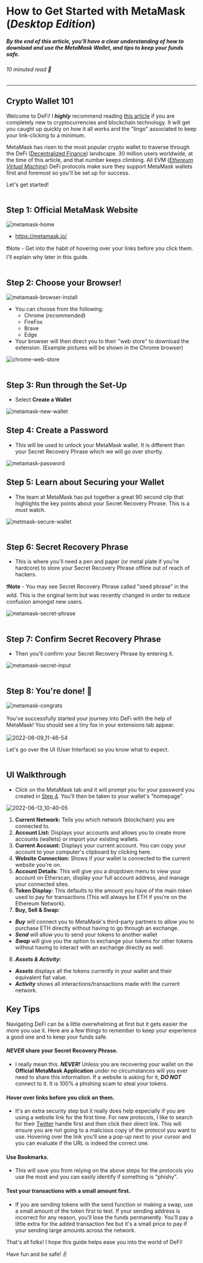 # How to Get Started with MetaMask (_Desktop Edition_)
##### By the end of this article, you'll have a clear understanding of how to download and use the MetaMask Wallet, and tips to keep your funds safe.
###### 10 minuted read 📖

---

## Crypto Wallet 101

Welcome to DeFi! I **_highly_** recommend reading [this article](https://metamask.zendesk.com/hc/en-us/articles/360015489611) if you are completely new to cryptocurrencies and blockchain technology. It will get you caught up quickly on how it all works and the "lingo" associated to keep your link-clicking to a minimum. 

MetaMask has risen to the most popular crypto wallet to traverse through the DeFi ([Decentralized Finance](https://blog.coinbase.com/a-beginners-guide-to-decentralized-finance-defi-574c68ff43c4)) landscape. 30 million users worldwide, at the time of this article, and that number keeps climbing. All EVM ([_Ethereum Virtual Machine_](https://moralis.io/evm-explained-what-is-ethereum-virtual-machine/)) DeFi protocols make sure they support MetaMask wallets first and foremost so you'll be set up for success.

Let's get started!
<br>
<br>
## Step 1: Official MetaMask Website

![metamask-home](https://user-images.githubusercontent.com/17716182/173207762-1c1f118c-d98a-4f9e-8bf4-e2826bf0d083.png)

- https://metamask.io/

❗️Note - Get into the habit of hovering over your links before you click them. I'll explain why later in this guide.
<br>
<br>
## Step 2: Choose your Browser!

![metamask-browser-install](https://user-images.githubusercontent.com/17716182/173207784-9aea1c1f-4bd9-4a8e-b11c-d927a4a1753b.png)

- You can choose from the following:
  - Chrome (_recommended_)
  - FireFox
  - Brave
  - Edge
- Your browser will then direct you to their "web store" to download the extension. (Example pictures will be shown in the Chrome browser)

![chrome-web-store](https://user-images.githubusercontent.com/17716182/173207996-306f379f-fee9-4547-937d-e4f6a0de7a3a.png)
<br>
<br>
## Step 3: Run through the Set-Up

- Select **Create a Wallet**

![metamask-new-wallet](https://user-images.githubusercontent.com/17716182/173207807-3b03ad08-84a7-40f3-b335-df2ddddeae17.png)

## Step 4: Create a Password

- This will be used to unlock your MetaMask wallet. It is different than your Secret Recovery Phrase which we will go over shortly.

![metamask-password](https://user-images.githubusercontent.com/17716182/173207815-3697a21c-5a5f-488b-9e25-c999df742ea7.png)
<br>
## Step 5: Learn about Securing your Wallet

- The team at MetaMask has put together a great 90 second clip that highlights the key points about your Secret Recovery Phrase. This is a _must_ watch.

![metmask-secure-wallet](https://user-images.githubusercontent.com/17716182/173207822-7da62974-92d5-4911-8bb2-72d5bf7c3570.png)
<br>
<br>
## Step 6: Secret Recovery Phrase

- This is where you'll need a pen and paper (or metal plate if you're hardcore) to store your Secret Recovery Phrase offline out of reach of hackers.

❗️**Note** - You may see Secret Recovery Phrase called "seed phrase" in the wild. This is the original term but was recently changed in order to reduce confusion amongst new users.

![metamask-secret-phrase](https://user-images.githubusercontent.com/17716182/173207832-f8f193a9-3ed4-4b90-af5f-fbf2714a071b.png)
<br>
<br>
## Step 7: Confirm Secret Recovery Phrase

- Then you'll confirm your Secret Recovery Phrase by entering it.

![metamask-secret-input](https://user-images.githubusercontent.com/17716182/173207841-6ad0d8cd-0875-4c50-ba6f-eac002a995b4.png)
<br>
<br>
## Step 8: You're done! 🥳

![metamask-congrats](https://user-images.githubusercontent.com/17716182/173207846-682b38d0-eecf-4bc7-a1fc-ae27044c5003.png)
<br>
<br>
You've successfully started your journey into DeFi with the help of MetaMask! You should see a tiny fox in your extensions tab appear.
<br>
<br>
![2022-06-09_11-46-54](https://user-images.githubusercontent.com/17716182/173207860-70e5f5d4-d120-4127-944d-48cbf59b55c1.png)

Let's go over the UI (User Interface) so you know what to expect.
<br>
<br>
## UI Walkthrough

* Click on the MetaMask tab and it will prompt you for your password you created in [Step 4](#step-4-create-a-password). You'll then be taken to your wallet's "homepage".

![2022-06-13_10-40-05](https://user-images.githubusercontent.com/17716182/173393351-ed2c11f1-729d-4ede-bd5e-f9f790064bcb.png)

1. **Current Network:** Tells you which network (blockchain) you are connected to.
2. **Account List:** Displays your accounts and allows you to create more accounts (wallets) or import your existing wallets.
3. **Current Account:** Displays your current account. You can copy your account to your computer's clipboard by clicking here.
4. **Website Connection:** Shows if your wallet is connected to the current website you're on.
5. **Account Details:** This will give you a dropdown menu to view your account on Etherscan, display your full account address, and manage your connected sites.
6. **Token Display:** This defaults to the amount you have of the main token used to pay for transactions (This will always be ETH if you're on the Ethereum Network).
7. **Buy, Sell & Swap:** 
  - _**Buy**_ will connect you to MetaMask's third-party partners to allow you to purchase ETH directly without having to go through an exchange.
  - _**Send**_ will allow you to send your tokens to another wallet
  - _**Swap**_ will give you the option to exchange your tokens for other tokens without having to interact with an exchange directly as well.
8. _**Assets & Activity:**_
  - _**Assets**_ displays all the tokens currently in your wallet and their equivalent fiat value.
  - _**Activity**_ shows all interactions/transactions made with the current network.

## Key Tips
Navigating DeFi can be a little overwhelming at first but it gets easier the more you use it. Here are a few things to remember to keep your experience a good one and to keep your funds safe.

#### _NEVER_ share your Secret Recovery Phrase.
- I really mean this. _**NEVER!**_ Unless you are recovering your wallet on the **Official MetaMask Application** under no circumstances will you ever need to share this information. If a website is asking for it, _**DO NOT**_ connect to it. It is 100% a phishing scam to steal your tokens.

#### Hover over links before you click on them.
- It's an extra security step but it really does help especially if you are using a website link for the first time. For new protocols, I like to search for their [Twitter](https://twitter.com/) handle first and then click their direct link. This will ensure you are not going to a malicious copy of the protocol you want to use. Hovering over the link you'll see a pop-up next to your cursor and you can evaluate if the URL is indeed the correct one.

#### Use Bookmarks.
- This will save you from relying on the above steps for the protocols you use the most and you can easily identify if something is "phishy".

#### Test your transactions with a small amount first.
- If you are sending tokens with the send function or making a swap, use a small amount of the token first to test. If your sending address is incorrect for any reason, you'll lose the funds permanently. You'll pay a little extra for the added transaction fee but it's a small price to pay if your sending large amounts across the network.

That's all folks! I hope this guide helps ease you into the world of DeFi!

Have fun and be safe! ✌️



